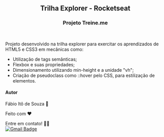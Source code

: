 <h2 align=center>
  Trilha Explorer - Rocketseat
</h2>

<h3 align=center>
  Projeto Treine.me
</h3>
<br>
<p>Projeto desenvolvido na trilha explorer para exercitar os aprendizados de HTML5 e CSS3 em mecânicas como:
 <ul>
    <li>Utilização de tags semânticas;</li>
    <li>Flexbox e suas propriedades;</li>
    <li>Dimensionamento utilizando min-height e a unidade "vh";</li>
    <li>Criação de pseudoclass como ::hover pelo CSS, para estilização de elementos.</li>
  </ul>
  
<h4>Autor</h4>

Fábio Itô de Souza 🚀

Feito com ❤️

Entre em contato! 👋🏽 <br>
[![Gmail Badge](https://img.shields.io/badge/-Gmail-c14438?style=flat-square&logo=Gmail&logoColor=white&link=mailto:seu_email)](mailto:fabioito3@gmail.com)
